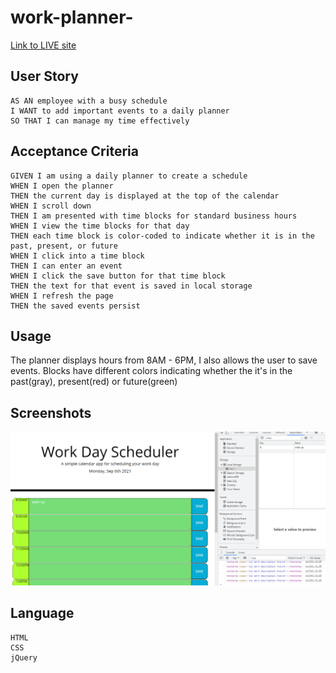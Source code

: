# work-planner-

[Link to LIVE site](https://jboybokungu.github.io/work-planner/)



## User Story 

```
AS AN employee with a busy schedule
I WANT to add important events to a daily planner 
SO THAT I can manage my time effectively

```


## Acceptance Criteria 

```
GIVEN I am using a daily planner to create a schedule 
WHEN I open the planner 
THEN the current day is displayed at the top of the calendar 
WHEN I scroll down 
THEN I am presented with time blocks for standard business hours 
WHEN I view the time blocks for that day 
THEN each time block is color-coded to indicate whether it is in the past, present, or future 
WHEN I click into a time block 
THEN I can enter an event 
WHEN I click the save button for that time block 
THEN the text for that event is saved in local storage 
WHEN I refresh the page 
THEN the saved events persist 

```

## Usage 

The planner displays hours from 8AM - 6PM, I also allows the user to save events.
Blocks have different colors indicating whether the it's in the past(gray), present(red) or future(green) 


## Screenshots 

![site screenshots](assets/images/planner.png)


## Language 

```
HTML
CSS
jQuery

```